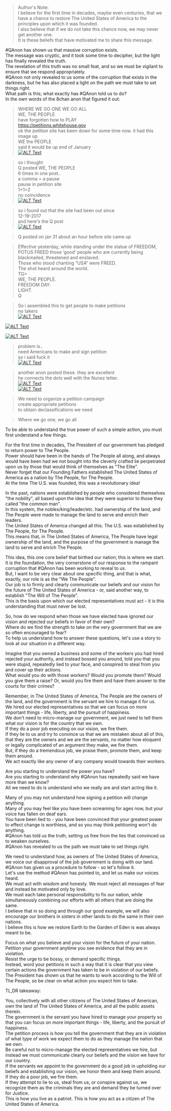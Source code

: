 >Author's Note:  
>I believe for the first time in decades, maybe even centuries, that we have a chance to restore The United States of America to the principles upon which it was founded.  
>I also believe that if we do not take this chance now, we may never get another one.  
>It is these beliefs that have motivated me to share this message.  
  
  
#QAnon has shown us that massive corruption exists.  
The message was cryptic, and it took some time to decipher, but the light has finally revealed the truth.  
The revelation of this truth was no small feat, and so we must be vigilant to ensure that we respond appropriately.  
#QAnon not only revealed to us some of the corruption that exists in the darkness, but he has also placed a light on the path we must take to set things right.  
What path is this; what exactly has #QAnon told us to do?  
In the own words of the 8chan anon that figured it out:  
  
>WHERE WE GO ONE WE GO ALL  
>WE, THE PEOPLE  
>have forgotten how to PLAY  
>https://petitions.whitehouse.gov  
>ok the petition site has been down for some time now. it had this image up  
>WE the PEOPLE  
>said it would be up end of January  
[![ALT Text](https://media.8ch.net/file_store/thumb/b29b00e7bdee7ffab52b5efa007d8939ab7afaa4f43437172857424a721cacf0.png)](https://media.8ch.net/file_store/b29b00e7bdee7ffab52b5efa007d8939ab7afaa4f43437172857424a721cacf0.png)  
  
>so i thought  
>Q posted WE, THE PEOPLE  
>6 times in one post..  
>a comma = a pause  
>pause in petition site  
>1+1=2  
>no coincidence  
[![ALT Text](https://media.8ch.net/file_store/thumb/d2d1931a78fac0b808a5cb3d506afc860c31983c84cbe8134d23dcb84223a0e5.png)](https://media.8ch.net/file_store/d2d1931a78fac0b808a5cb3d506afc860c31983c84cbe8134d23dcb84223a0e5.png)  
  
>so i found out that the site had been out since  
>12-19-2017  
>and here's the Q post  
[![ALT Text](https://media.8ch.net/file_store/thumb/a65e178302baba30307d50e4e821fa31ab60ea48295501ba615847356ab4bf42.png)](https://media.8ch.net/file_store/a65e178302baba30307d50e4e821fa31ab60ea48295501ba615847356ab4bf42.png)  
  
>Q posted on jan 31 about an hour before site came up  
  
> Effective yesterday, while standing under the statue of FREEDOM, POTUS FREED those ‘good’ people who are currently being blackmailed, threatened and enslaved.  
> Those who stood chanting “USA” were FREED.  
> The shot heard around the world.  
> TG>  
> WE, THE PEOPLE.  
> FREEDOM DAY.  
> LIGHT.  
> Q  
  
>So i assembled this to get people to make petitions  
>no takers  
[![ALT Text](https://media.8ch.net/file_store/thumb/fe3976544335233345ced49116b64e56b8ec9b01e5b5aef525ecf772777d1de3.png)](https://media.8ch.net/file_store/fe3976544335233345ced49116b64e56b8ec9b01e5b5aef525ecf772777d1de3.png)  
  
[![ALT Text](https://media.8ch.net/file_store/thumb/662f632d2d8aa517840100264784c6cbb2772a00ff3b7b4eaeaf232cd53dea31.png)](https://media.8ch.net/file_store/662f632d2d8aa517840100264784c6cbb2772a00ff3b7b4eaeaf232cd53dea31.png)  
  
[![ALT Text](https://media.8ch.net/file_store/thumb/104c248c2baef7c87301318ca24e80d07035183228bddd68ef9f9496ff7e47db.png)](https://media.8ch.net/file_store/104c248c2baef7c87301318ca24e80d07035183228bddd68ef9f9496ff7e47db.png)  
  
>problem is..  
>need Americans to make and sign petition  
>so i said fuck it  
[![ALT Text](https://media.8ch.net/file_store/thumb/946950d2c8c71b48095027dc5d3cd2068f23544b5d43924c3aa90d475a37e96c.png)](https://media.8ch.net/file_store/946950d2c8c71b48095027dc5d3cd2068f23544b5d43924c3aa90d475a37e96c.png)  
  
>another anon posted these. they are excellent  
>he connects the dots well with the Nunez letter.  
[![ALT Text](https://media.8ch.net/file_store/thumb/30992421f47e1a2d8c5e5858daa158e70ae91dac7f6dfaf947b413cf9a787598.png)](https://media.8ch.net/file_store/30992421f47e1a2d8c5e5858daa158e70ae91dac7f6dfaf947b413cf9a787598.png)  
[![ALT Text](https://media.8ch.net/file_store/thumb/9b16c649e9e96e5fa6c8d61589744dba54fded3b518e0d3bc930dafcfb291d6d.png)](https://media.8ch.net/file_store/9b16c649e9e96e5fa6c8d61589744dba54fded3b518e0d3bc930dafcfb291d6d.png)  
  
>We need to organize a petition campaign  
>create appropriate petitions  
>to obtain declassifications we need  
  
>Where we go one, we go all  
  
  
To be able to understand the true power of such a simple action, you must first understand a few things.  
  
For the first time in decades, The President of our government has pledged to return power to The People.  
Power should have been in the hands of The People all along, and always would have been had we not bought into the cleverly crafted lie perpetrated upon us by those that would think of themselves as "The Elite".  
Never forget that our Founding Fathers established The United States of America as a nation by The People, for The People.  
At the time The U.S. was founded, this was a revolutionary idea!  
  
In the past, nations were established by people who considered themselves "the nobility", all based upon the idea that they were superior to those they called "the common man".  
In this system, the nobles/king/leader/etc. had ownership of the land, and The People were made to manage the land to serve and enrich their leaders.  
The United States of America changed all this. The U.S. was established by The People, for The People.  
This means that, in The United States of America, The People have legal ownership of the land, and the purpose of the government is manage the land to serve and enrich The People.  
  
This idea, this one core belief that birthed our nation; this is where we start.  
It is the foundation, the very cornerstone of our response to the rampant corruption that #QAnon has been working to reveal to us.  
But, I want to be very clear about one specific thing, and that is what, exactly, our role is as the "We The People".  
Our job is to firmly and clearly communicate our beliefs and our vision for the future of The United States of America - or, said another way, to establish "The Will of The People".  
This is the basis upon which our elected representatives must act - it is this understanding that must never be lost.  
  
So, how do we respond when those we have elected have ignored our vision and rejected our beliefs in favor of their own?  
Where do we find the strength to take on the very government that we are so often encouraged to fear?  
To help us understand how to answer these questions, let's use a story to look at our situation in a different way.  
  
Imagine that you owned a business and some of the workers you had hired rejected your authority, and instead bossed you around, told you that you were stupid, repeatedly lied to your face, and conspired to steal from you and cover up their actions.  
What would you do with those workers? Would you promote them? Would you give them a raise? Or, would you fire them and have them answer to the courts for their crimes?  
  
Remember, in The United States of America, The People are the owners of the land, and the government is the servant we hire to manage it for us.  
We hired our elected representatives so that we can focus on more important things - life, liberty, and the pursuit of happiness.  
We don't need to micro-manage our government, we just need to tell them what our vision is for the country that we own.  
If they do a poor job executing on our vision, we fire them.  
If they lie to us and try to convince us that we are mistaken about all of this, that they are the owners and we are the servants, no matter how eloquent or legally complicated of an argument they make, we fire them.  
But, if they do a tremendous job, we praise them, promote them, and keep them around.  
We act exactly like any owner of any company would towards their workers.  
  
Are you starting to understand the power you have?  
Are you starting to understand why #QAnon has repeatedly said we have more than we know?  
All we need to do is understand who we really are and start acting like it.  
  
Many of you may not understand how signing a petition will change anything.  
Many of you may feel like you have been screaming for ages now, but your voice has fallen on deaf ears.  
You have been lied to - you have been convinced that your greatest power to effect change is worthless, and so you may think petitioning won't do anything.  
#QAnon has told us the truth, setting us free from the lies that convinced us to weaken ourselves.  
#QAnon has revealed to us the path we must take to set things right.  
  
We need to understand how, as owners of The United States of America, we voice our disapproval of the job government is doing with our land.  
#QAnon has given us a procedure to follow - so let's follow it.  
Let's use the method #QAnon has pointed to, and let us make our voices heard.  
We must act with wisdom and honesty. We must reject all messages of fear and instead be motivated only by love.  
We must each take personal responsibility to fix our nation, while simultaneously combining our efforts with all others that are doing the same.  
I believe that in so doing and through our good example, we will also encourage our brothers in sisters in other lands to do the same in their own nations.  
I believe this is how we restore Earth to the Garden of Eden is was always meant to be.  
  
Focus on what you believe and your vision for the future of your nation.  
Petition your government anytime you see evidence that they are in violation.  
Resist the urge to be bossy, or demand specific things.  
Instead, word your petitions in such a way that it is clear that you view certain actions the government has taken to be in violation of our beliefs.  
The President has shown us that he wants to work according to the Will of The People, so be clear on what action you expect him to take.  
  
TL,DR takeaway:  
  
You, collectively with all other citizens of The United States of American, own the land of The United States of America, and all the public assets therein.  
The government is the servant you have hired to manage your property so that you can focus on more important things - life, liberty, and the pursuit of happiness.  
The petition process is how you tell the government that they are in violation of what type of work we expect them to do as they manage the nation that we own.  
Be careful not to micro-manage the elected representatives we hire, but instead we must communicate clearly our beliefs and the vision we have for our country.  
If the servants we appoint to the government do a good job in upholding our beliefs and establishing our vision, we honor them and keep them around.  
If they do a poor job, we fire them.  
If they attempt to lie to us, steal from us, or conspire against us, we recognize them as the criminals they are and demand they be turned over for Justice.  
This is how you live as a patriot. This is how you act as a citizen of The United States of America.
